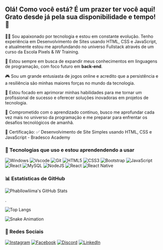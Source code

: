 ## Olá! Como você está? É um prazer ter você aqui! Grato desde já pela sua disponibilidade e tempo! 🙏

👨‍💻 Sou apaixonado por tecnologia e estou em constante evolução. Tenho experiência em Desenvolvimento de Sites usando HTML, CSS e JavaScript, e atualmente estou me aprofundando no universo Fullstack através de um curso da Escola Pixels & IW Training.

📘 Estou sempre em busca de expandir meus conhecimentos em linguagens de programação, com foco futuro em **back-end**.

🎮 Sou um grande entusiasta de jogos online e acredito que a persistência e a resiliência são minhas maiores forças no mundo da tecnologia.

💼 Estou focado em aprimorar minhas habilidades para me tornar um profissional de sucesso e oferecer soluções inovadoras em projetos de tecnologia.

🌟 Comprometido com o aprendizado contínuo, busco me aprofundar cada vez mais no universo da programação e me preparar para enfrentar os desafios tecnológicos de amanhã.

📜 Certificação:
✅ Desenvolvimento de Site Simples usando HTML, CSS e JavaScript - Bradesco Academy

### 🚀 Tecnologias que uso e estou aprendendendo a usar

![Windows](https://img.shields.io/badge/Windows-000?style=for-the-badge&logo=windows&logoColor=2CA5E0)
![Vscode](https://img.shields.io/badge/Vscode-007ACC?style=for-the-badge&logo=visual-studio-code&logoColor=white)
![Git](https://img.shields.io/badge/GIT-E44C30?style=for-the-badge&logo=git&logoColor=white)
![HTML5](https://img.shields.io/badge/HTML5-%23E34F26.svg?style=for-the-badge&logo=html5&logoColor=white) 
![CSS3](https://img.shields.io/badge/CSS3-%231572B6.svg?style=for-the-badge&logo=css3&logoColor=white) 
![Bootstrap](https://img.shields.io/badge/Bootstrap-%238C7EE9.svg?style=for-the-badge&logo=bootstrap&logoColor=white)
![JavaScript](https://img.shields.io/badge/JavaScript-%23F7DF1E.svg?style=for-the-badge&logo=javascript&logoColor=black)
![React](https://img.shields.io/badge/React-%2300B5C9.svg?style=for-the-badge&logo=react&logoColor=white)
![MySQL](https://img.shields.io/badge/MySQL-00000F?style=for-the-badge&logo=mysql&logoColor=white)
![NodeJS](https://img.shields.io/badge/node.js-6DA55F?style=for-the-badge&logo=node.js&logoColor=white)
![React](https://img.shields.io/badge/React-20232A?style=for-the-badge&logo=react&logoColor=61DAFB)
![React Native](https://img.shields.io/badge/React_Native-20232A?style=for-the-badge&logo=react&logoColor=61DAFB)



### 📊 Estatísticas de GitHub

![Phabllowliima's GitHub Stats](https://github-readme-stats.vercel.app/api?username=phablowliima&show_icons=true&hide_title=true&hide=prs&count_private=true&theme=radical)

.

![Top Langs](https://github-readme-stats-git-masterrstaa-rickstaa.vercel.app/api/top-langs/?username=phablowliima&layout=compact&bg_color=000&border_color=30A3DC&title_color=E94D5F&text_color=FFF)


![Snake Animation](https://github.com/phablowliima/phablowliima/blob/output/github-contribution-grid-snake.svg)

### 🛜 Redes Sociais
[![Instagram](https://img.shields.io/badge/-Instagram-%23E4405F?style=for-the-badge&logo=instagram&logoColor=white)](https://www.instagram.com/phablowliima/)
[![Facebook](https://img.shields.io/badge/Facebook-1877F2?style=for-the-badge&logo=facebook&logoColor=white)](https://www.facebook.com/phablowliima/)
[![Discord](https://img.shields.io/badge/Discord-7289DA?style=for-the-badge&logo=discord&logoColor=white)](https://discord.com/channels/@phabllow/)
[![LinkedIn](https://img.shields.io/badge/LinkedIn-0077B5?style=for-the-badge&logo=linkedin&logoColor=white)](https://www.linkedin.com/in/phablow-liima-a8b855155/)

